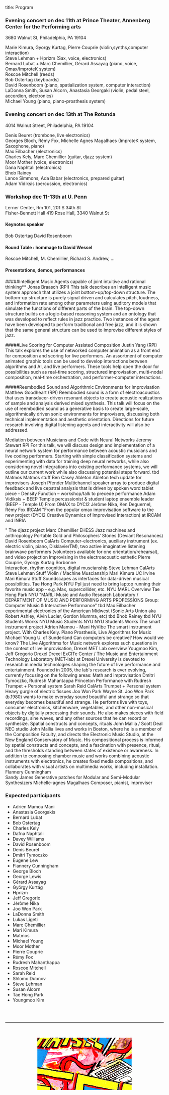 title: Program


### Evening concert on dec 11th at Prince Theater, Annenberg Center for the Performing arts
3680 Walnut St, Philadelphia, PA 19104  

Marie Kimura, Gyorgy Kurtag, Pierre Couprie (violin,synths,computer interaction)  
Steve Lehman + Hprizm  (Sax, voice, electronics)  
Bernard Lubat + Marc Chemillier, Gérard Assayag (piano, voice, Omax/ImproteK system)  
Roscoe Mitchell (reeds)  
Bob Ostertag (keyboards)  
David Rosenboom  (piano, spatialization system, computer interaction)  
LaDonna Smith, Susan Alcorn, Anastasia Georgaki (violin, pedal steel, accordion, electronics)  
Michael Young  (piano, piano-prosthesis system)  

### Evening concert on dec 13th at The Rotunda
4014 Walnut Street, Philadelphia, PA 19104  

Denis Beuret (trombone, live electronics)  
Georges Bloch, Rémy Fox, Michelle Agnes Magalhaes (ImproteK system, Saxophone, piano)  
Max Eilbacher (electronics)  
Charles Kely, Marc Chemillier (guitar, djazz system)  
Moor Mother (voice, electronics)  
Dana Naphtali (electronics)  
Bhob Rainey  
Lance Simmons, Ada Babar (electronics, prepared guitar)  
Adam Vidiksis (percussion, electronics)  

### Workshop dec 11-13th at U. Penn
Lerner Center, Rm 101, 201 S 34th St  
Fisher-Bennett Hall	419 Rose Hall, 3340 Walnut St  


#### Keynotes speaker

Bob Ostertag
David Rosenboom

#### Round Table : hommage to David Wessel
Roscoe Mitchell, M. Chemillier, Richard S. Andrew, ...

#### Presentations, demos, performances

#####Intelligent Music Agents capable of joint intuitive and rational thinking**
Jonas Braasch (RPI)
This talk describes an intelligent music system approach that utilizes a joint bottom-up/top-down structure. The bottom-up structure is purely signal driven and calculates pitch, loudness, and information rate among other parameters using auditory models that simulate the functions of different parts of the brain. The top-down structure builds on a logic-based reasoning system and an ontology that was developed to reflect rules in jazz practice. Two instances of the agent have been developed to perform traditional and free jazz, and it is shown that the same general structure can be used to improvise different styles of jazz.

#####Live Scoring for Computer Assisted Composition
Justin Yang	(RPI)
This talk explores the use of networked computer animation as a front end for composition and scoring for live performers. An assortment of computer animated graphic tools can be used to develop interactions between algorithms and AI, and live performers. These tools help open the door for possibilities such as real-time scoring, structured improvisation, multi-nodal composition, real-time orchestration, and performer-computer interactions.

#####Reembodied Sound and Algorithmic Environments for Improvisation
Matthew Goodheart (RPI)
Reembodied sound is a form of electroacoustics that uses transducer-driven resonant objects to create acoustic realizations of sample and analysis derived mixed synthesis. This talk will focus on the use of reembodied sound as a generative basis to create large-scale, algorithmically driven sonic environments for improvisers, discussing both technical implementation and aesthetic orientation. Directions for future research involving digital listening agents and interactivity will also be addressed.

Mediation between Musicians and Code with Neural Networks	Jeremy Stewart	RPI	For this talk, we will discuss design and implementation of a neural network system for performance between acoustic musicians and live coding performers. Starting with simple classification systems and experimenting with data for training deep neural networks, while also considering novel integrations into existing performance systems, we will outline our current work while also discussing potential steps forward.
tbd	Matmos		Matmos stuff
	Ben Casey	Ableton	Ableton tech update for improvisers
	Joseph Pfender		Multichannel speaker array to produce digital feedback and live cepstral analysis that is driven by spoken word
tablet piece - Density Function – workshop/talk to precede performance	Adam Vidiksis + BEEP	Temple	percussionist & student laptop ensemble leader (BEEP - Temple U)
From OMAX to DYCI2	Jérôme Nika, Ken Deguernel, Rémy Fox	IRCAM	"From the popular omax improvisation software to the new project (DYCI2 Creative Dynamics of Improvised Interaction) at IRCAM and INRIA

"
The djazz project	Marc Chemillier	EHESS	Jazz machines and anthropology
Portable Gold and Philosophers’ Stones (Deviant Resonances)	David Rosenboom	CalArts	Computer-electronics, auxiliary instrument (ex. electric violin, piano, DisklavierTM), two active imaginative listening brainwave performers (volunteers available for one orientation/rehearsal), and video projection
Improvising in the electroacoustic esthetic	Pierre Couprie, Gyorgy Kurtag	Sorbonne	
Interaction, rhythm cognition, digital muscianship	Steve Lehman	CalArts	Steve Lehman Stuff
Violin / Machine Muscianship	Mari Kimura	UC Irvine	Mari Kimura Stuff
Soundscapes as interfaces for data-driven musical possibilities.	Tae Hong Park	NYU	Ppl just need to bring laptop running their favorite music app - e.g. Max, supercollider, etc.
NYU MARL Overview	Tae Hong Park	NYU	"MARL: Music and Audio Research Laboratory / DEPARTMENT OF MUSIC AND PERFORMING ARTS PROFESSIONS
Group: Computer Music & Interactive Performance"
tbd	Max Eilbacher		experimental electronics of the American Midwest (Sonic Arts Union aka Robert Ashley, Alvin Lucier, Gordon Mumma, etc)
tbd	Bhob Rainey		tbd
NYU Students Works	NYU Music Students	NYU	NYU Students Works
The smart instrument project	Adrien Mamou - Mani	HyVibe	The smart instrument project. With Charles Kely.
Piano Prosthesis, Live Algorithms for Music	Michael Young	U. of Sunderland	Can computers be creative? How would we know? The Live Algorithms for Music network explores such questions in the context of live improvisation,
Drexel MET Lab overview	Yougmoo Kim, Jeff Gregorio	Drexel	Drexel ExCITe Center / The Music and Entertainment Technology Laboratory (MET-lab) at Drexel University is devoted to research in media technologies shaping the future of live performance and entertainment. Founded in 2005, the lab's research is ever evolving, currently focusing on the following areas:
Math and improvisation	Dmitri Tymoczko, Rudresh Mahantappa	Princeton	Performance with Rudresh
Trumpet + Personal system	Sarah Reid	CalArts	Trumpet + Personal system
Heavy gurgle of electric fissues	Joo Won Park	Wayne St.	Joo Won Park (b.1980) wants to make everyday sound beautiful and strange so that everyday becomes beautiful and strange. He performs live with toys, consumer electronics, kitchenware, vegetables, and other non-musical objects by digitally processing their sounds. He also makes pieces with field recordings, sine waves, and any other sources that he can record or synthesize.
Spatial constructs and concepts, rituals	John Mallia / Scott Deal	NEC studio	John Mallia lives and works in Boston, where he is a member of the Composition Faculty, and directs the Electronic Music Studio, at the New England Conservatory of Music. His compositional process is informed by spatial constructs and concepts, and a fascination with presence, ritual, and the thresholds standing between states of existence or awareness. In addition to composing chamber music and works combining acoustic instruments with electronics, he creates fixed media compositions, and collaborates with visual artists on multimedia works, including installation.
	Flannery Cunningham		
	Sandy James		Generative patches for Modular and Semi-Modular Synthesizers
	Michelle-agnes Magalhaes		Composer, pianist, improviser


### Expected participants

- Adrien Mamou Mani
- Anastasia Georgakis
- Bernard Lubat
- Bob Ostertag  
- Charles Kely
- Dafna Naphtali
- Davey Williams
- David Rosenboom
- Denis Beuret
- Dmitri Tymoczko
- Eugene Lew
- Flannery Cunningham
- George Bloch
- George Lewis
- Gérard Assayag
- György Kurtág
- Hprizm
- Jeff Gregorio
- Jérôme Nika
- Joo Won Park
- LaDonna Smith
- Lukas Ligeti
- Marc Chemillier
- Mari Kimura
- Matmos
- Michael Young
- Moor Mother
- Pierre Couprie
- Rémy Fox
- Rudresh Mahanthappa
- Roscoe Mitchell
- Sarah Reid
- Shlomo Dubnov
- Steve Lehman
- Susan Alcorn
- Tae Hong Park
- Youngmoo Kim

<br><br>

---

<p align="center">
   <br><br>
  <img src="../images/IKPoster_frag10.png" width="300">
   <br><br>
</p>

